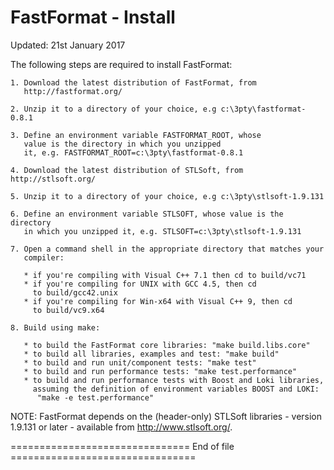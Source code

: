 FastFormat - Install
====================

Updated:    21st January 2017


The following steps are required to install FastFormat:

    1. Download the latest distribution of FastFormat, from
       http://fastformat.org/

    2. Unzip it to a directory of your choice, e.g c:\3pty\fastformat-0.8.1

    3. Define an environment variable FASTFORMAT_ROOT, whose
       value is the directory in which you unzipped
       it, e.g. FASTFORMAT_ROOT=c:\3pty\fastformat-0.8.1

    4. Download the latest distribution of STLSoft, from http://stlsoft.org/

    5. Unzip it to a directory of your choice, e.g c:\3pty\stlsoft-1.9.131

    6. Define an environment variable STLSOFT, whose value is the directory
       in which you unzipped it, e.g. STLSOFT=c:\3pty\stlsoft-1.9.131

    7. Open a command shell in the appropriate directory that matches your
       compiler:

       * if you're compiling with Visual C++ 7.1 then cd to build/vc71
       * if you're compiling for UNIX with GCC 4.5, then cd
         to build/gcc42.unix
       * if you're compiling for Win-x64 with Visual C++ 9, then cd
         to build/vc9.x64

    8. Build using make:

       * to build the FastFormat core libraries: "make build.libs.core"
       * to build all libraries, examples and test: "make build"
       * to build and run unit/component tests: "make test"
       * to build and run performance tests: "make test.performance"
       * to build and run performance tests with Boost and Loki libraries,
         assuming the definition of environment variables BOOST and LOKI:
          "make -e test.performance"

NOTE: FastFormat depends on the (header-only) STLSoft libraries - version
  1.9.131 or later - available from http://www.stlsoft.org/.



=============================== End of file ================================

